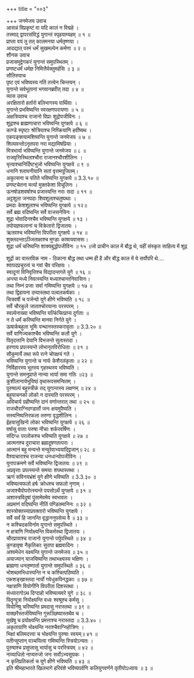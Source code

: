 +++
title = "००३"

+++
जनमेजय उवाच  
आसन्नं विप्रकृष्टं वा यदि कालं न विद्महे ।  
तस्माद् द्वापरसंविद्धं युगान्तं स्पृहयाम्यहम् ॥ १ ॥  
प्राप्ता वयं तु तत् कालमनया धर्मतृष्णया ।  
आदद्यात् परमं धर्मं सुखमल्पेन कर्मणा ॥ २ ॥  
शौनक उवाच  
प्रजासमुद्वेगकरं युगान्तं समुपस्थितम् ।  
प्रणष्टधर्मं धर्मज्ञ निमित्तैर्वक्तुमर्हसि ॥ ३ ॥  
सौतिरुवाच  
पृष्ट एवं भविष्यस्य गतिं तत्त्वेन चिन्तयन् ।  
युगान्ते सर्वभूतानां भगवानब्रवीत् तदा ॥ ४ ॥  
व्यास उवाच  
अरक्षितारो हर्तारो बलिभागस्य पार्थिवाः ।  
युगान्ते प्रभविष्यन्ति स्वरक्षणपरायणाः ॥ ५ ॥  
अक्षत्रियाश्च राजानो विप्राः शूद्रोपजीविनः ।  
शूद्राश्च ब्राह्मणाचारा भविष्यन्ति युगक्षये ॥ ६ ॥  
काण्डे स्पृष्टाः श्रोत्रियाश्च निष्क्रियाणि हवींष्यथ ।  
एकपङ्क्त्यामशिष्यन्ति युगान्ते जनमेजय ॥ ७ ॥  
शिल्पवन्तोऽनृतपरा नरा मद्यामिषप्रियाः ।  
मित्रभार्या भविष्यन्ति युगान्ते जनमेजय ॥ ८ ॥  
राजवृत्तिस्थिताश्चौरा राजानश्चौरशीलिनः ।  
भृत्याश्चानिर्दिष्टभुजो भविष्यन्ति युगक्षये ॥ ९ ॥  
धनानि श्लाघनीयानि सतां वृत्तमपूजितम्।  
अकुत्सना च पतिते भविष्यन्ति युगक्षये ॥ 3.3.१० ॥  
प्रणष्टचेतना मर्त्या मुक्तकेशा विचूलिनः ।  
ऊनषोडशवर्षाश्च प्रजास्यन्ति नराः सदा ॥ ११ ॥  
अट्टशूला जनपदाः शिवशूलाश्चतुष्पथाः ।  
प्रमदाः केशशूलाश्च भविष्यन्ति युगक्षये ॥ १२॥  
सर्वे ब्रह्म वदिष्यन्ति सर्वे वाजसनेयिनः ।  
शूद्रा भोवादिनश्चैव भविष्यन्ति युगक्षये ॥ १३ ।  
तपोयज्ञफलानां च विक्रेतारो द्विजातयः ।  
ऋतवश्च भविष्यन्ति विपरीता युगक्षये ॥ १४ ॥  
शुक्लदन्ताऽञ्जिताक्षाश्च मुण्डाः काषायवाससः।  
शूद्रा धर्मं चरिष्यन्ति शाक्यबुद्धोपजीविनः ॥ १५ ॥जो प्राचीन काल में बौद्ध थे, वहीं संस्कृत साहित्य में शूद्र  
  
शूद्रों का वास्तविक नाम - ठिकाना बौद्ध तथा धम्म ही है और बौद्ध काल में ये सर्वोपरि थे....  
श्वापदप्रचुरत्वं च गवां चैव परिक्षयः ।  
स्वादूनां विनिवृत्तिश्च विद्यादन्तगते युगे ॥ १६ ॥  
अन्त्या मध्ये निवत्स्यन्ति मध्याश्चान्तनिवासिनः।  
तथा निम्नं प्रजाः सर्वा गमिष्यन्ति युगक्षये ॥ १७ ॥  
तथा द्विहायना दम्यास्तथा पल्वलकर्षकाः ।  
चित्रवर्षी च पर्जन्यो युगे क्षीणे भविष्यति ॥ १८ ॥  
सर्वे चौरकुले जाताश्चोरयानाः परस्परम् ।  
स्वल्पेनाख्या भविष्यन्ति यत्किंचित्प्राप्य दुर्गताः ॥  
न ते धर्मं करिष्यन्ति मानवा निर्गते युगे ।  
ऊषार्कबहुला भूमिः पन्थानस्तस्करावृताः ॥ 3.3.२० ॥  
सर्वे वाणिज्यकाश्चैव भविष्यन्ति कलौ युगे ।  
पितृदत्तानि देयानि विभजन्ते सुतास्तदा ।  
हरणाय प्रपत्स्यन्ते लोभानृतविरोधिताः ॥ २१ ॥  
सौकुमार्ये तथा रूपे रत्ने चोपक्षयं गते ।  
भविष्यन्ति युगान्ते च नार्यः केशैरलंकृताः ॥ २२ ॥  
निर्विहारस्य भूतस्य गृहस्थस्य भविष्यति ।  
युगान्ते समनुप्राप्ते नान्या भार्या समा गतिः ॥२३ ॥  
कुशीलानार्यभूयिष्ठं वृथारूपसमन्वितम् ।  
पुरुषाल्पं बहुस्त्रीकं तद् युगान्तस्य लक्षणम् ॥ २४ ॥  
बहुयाचनको लोको न दास्यति परस्परम् ।  
अविचार्य ग्रहीष्यन्ति दानं वर्णान्तरात् तथा ॥ २५ ॥  
राजचौराग्निदण्डार्तो जनः क्षयमुपैष्यति ।  
सस्यनिष्पत्तिरफला तरुणा वृद्धशीलिनः ।  
ईहयासुखिनो लोका भविष्यन्ति युगक्षये ॥ २६ ॥  
वर्षासु वाताः परुषा नीचाः शर्करवर्षिणः ।  
संदिग्धः परलोकश्च भविष्यति युगक्षये ॥ २७ ॥  
आत्मनश्च दुराचारा ब्रह्मदूषणतत्पराः ।  
आत्मानं बहु मन्यन्ते मन्युरेवाभ्ययाद्द्विजान्॥ २८ ॥  
वैश्याचाराश्च राजन्या धनधान्योपजीविनः ।  
युगापक्रमणे सर्वे भविष्यन्ति द्विजातयः ॥ २९ ॥  
अप्रवृत्ताः प्रपत्स्यन्ते समयाः शपथास्तथा ।  
ऋणं सविनयभ्रंशं युगे क्षीणे भविष्यति ॥ 3.3.३० ॥  
भविष्यत्यफलो हर्षः क्रोधश्च सफलो नृणाम् ।  
अजाश्चैवोपरोत्स्यन्ते पयसोऽर्थे युगक्षये ॥ ३१ ॥  
अशास्त्रविदुषां पुंसामेवमेव स्वभावतः ।  
अप्रमाणं वदिष्यन्ति नीतिं पण्डितमानिनः ॥ ३२ ॥  
शास्त्रोक्तस्याप्रवक्तारो भविष्यन्ति युगक्षये ।  
सर्वे सर्वं हि जानन्ति वृद्धाननुपसेव्य वै ॥ ३३ ॥  
न कश्चिदकविर्नाम युगान्ते समुपस्थिते ।  
न क्षत्राणि नियोक्ष्यन्ति विकर्मस्था द्विजातयः ।  
चौरप्रायाश्च राजानो युगान्ते पर्युपस्थिते ॥ ३४ ॥  
कुण्डावृषा नैकृतिकाः सुरापा ब्रह्मवादिनः ।  
अश्वमेधेन यक्ष्यन्ति युगान्ते जनमेजय ॥ ३५ ॥  
अयाज्यान् याजयिष्यन्ति तथाभक्ष्यस्य भक्षिणः ।  
ब्राह्मणा धनतृष्णार्ता युगान्ते समुपस्थिते ॥ ३६ ॥  
भोशब्दमभिधास्यन्ति न च कश्चित्पठिष्यति ।  
एकशङ्खास्तदा नार्यो गवेधुकपिनद्धकाः ॥ ३७ ॥  
नक्षत्राणि वियोगीनि विपरीता दिशस्तथा ।  
संध्यारागोऽथ दिग्दाहो भविष्यत्यवरे युगे ॥ ३८ ॥  
पितॄन्पुत्रा नियोक्ष्यन्ति वध्वः श्वश्रूश्च कर्मसु ।  
वियोनिषु चरिष्यन्ति प्रमदासु नरास्तथा ॥ ३९ ॥  
वाक्छरैस्तर्जयिष्यन्ति गुरूञ्छिष्यास्तथैव च ।  
मुखेषु च प्रयोक्ष्यन्ति प्रमत्ताश्च नरास्तदा ॥ 3.3.४० ।  
अकृताग्राणि भोक्ष्यन्ति नराश्चैवाग्निहोत्रिणः ।  
भिक्षां बलिमदत्त्वा च भोक्ष्यन्ति पुरुषाः स्वयम्॥ ४१ ॥  
पतीन्सुप्तान् वञ्चयित्वा गमिष्यन्ति स्त्रियोऽन्यतः ।  
पुरुषाश्च प्रसुप्तासु भार्यासु च परस्त्रियम् ॥ ४२ ॥  
नाव्याधितो नाप्यरुजो जनः सर्वोऽभ्यसूयकः ।  
न कृतिप्रतिकर्ता च युगे क्षीणे भविष्यति ॥ ४३ ॥  
इति श्रीमहाभारते खिलभागे हरिवंशे भविष्यपर्वणि कलियुगवर्णने तृतीयोऽध्यायः ॥ ३ ॥